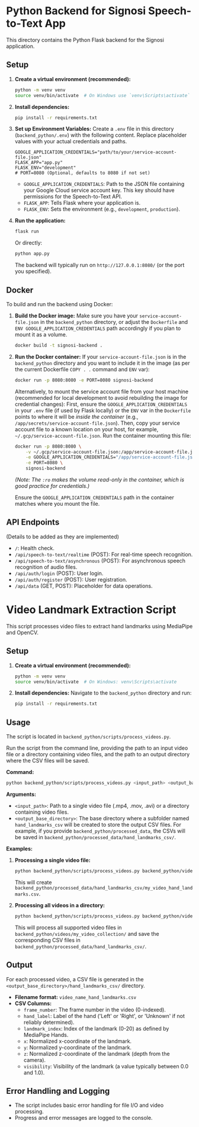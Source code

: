 # Python Backend for Signosi Speech-to-Text App

This directory contains the Python Flask backend for the Signosi application.

## Setup

1.  **Create a virtual environment (recommended):**
    ```bash
    python -m venv venv
    source venv/bin/activate  # On Windows use `venv\Scripts\activate`
    ```

2.  **Install dependencies:**
    ```bash
    pip install -r requirements.txt
    ```

3.  **Set up Environment Variables:**
    Create a `.env` file in this directory (`backend_python/.env`) with the following content. 
    Replace placeholder values with your actual credentials and paths.

    ```
    GOOGLE_APPLICATION_CREDENTIALS="path/to/your/service-account-file.json"
    FLASK_APP="app.py"
    FLASK_ENV="development"
    # PORT=8080 (Optional, defaults to 8080 if not set)
    ```

    *   `GOOGLE_APPLICATION_CREDENTIALS`: Path to the JSON file containing your Google Cloud service account key. This key should have permissions for the Speech-to-Text API.
    *   `FLASK_APP`: Tells Flask where your application is.
    *   `FLASK_ENV`: Sets the environment (e.g., `development`, `production`).

4.  **Run the application:**
    ```bash
    flask run
    ```
    Or directly:
    ```bash
    python app.py
    ```
    The backend will typically run on `http://127.0.0.1:8080/` (or the port you specified).

## Docker

To build and run the backend using Docker:

1.  **Build the Docker image:**
    Make sure you have your `service-account-file.json` in the `backend_python` directory, or adjust the `Dockerfile` and `ENV GOOGLE_APPLICATION_CREDENTIALS` path accordingly if you plan to mount it as a volume.
    ```bash
    docker build -t signosi-backend .
    ```

2.  **Run the Docker container:**
    If your `service-account-file.json` is in the `backend_python` directory and you want to include it in the image (as per the current Dockerfile `COPY . .` command and `ENV` var):
    ```bash
    docker run -p 8080:8080 -e PORT=8080 signosi-backend
    ```

    Alternatively, to mount the service account file from your host machine (recommended for local development to avoid rebuilding the image for credential changes):
    First, ensure the `GOOGLE_APPLICATION_CREDENTIALS` in your `.env` file (if used by Flask locally) or the `ENV` var in the `Dockerfile` points to where it will be *inside the container* (e.g., `/app/secrets/service-account-file.json`).
    Then, copy your service account file to a known location on your host, for example, `~/.gcp/service-account-file.json`.
    Run the container mounting this file:
    ```bash
    docker run -p 8080:8080 \
        -v ~/.gcp/service-account-file.json:/app/service-account-file.json:ro \
        -e GOOGLE_APPLICATION_CREDENTIALS="/app/service-account-file.json" \
        -e PORT=8080 \
        signosi-backend
    ```
    *(Note: The `:ro` makes the volume read-only in the container, which is good practice for credentials.)*

    Ensure the `GOOGLE_APPLICATION_CREDENTIALS` path in the container matches where you mount the file.

## API Endpoints

(Details to be added as they are implemented)

*   `/`: Health check.
*   `/api/speech-to-text/realtime` (POST): For real-time speech recognition.
*   `/api/speech-to-text/asynchronous` (POST): For asynchronous speech recognition of audio files.
*   `/api/auth/login` (POST): User login.
*   `/api/auth/register` (POST): User registration.
*   `/api/data` (GET, POST): Placeholder for data operations.

# Video Landmark Extraction Script

This script processes video files to extract hand landmarks using MediaPipe and OpenCV.

## Setup

1.  **Create a virtual environment (recommended):**
    ```bash
    python -m venv venv
    source venv/bin/activate  # On Windows: venv\Scripts\activate
    ```

2.  **Install dependencies:**
    Navigate to the `backend_python` directory and run:
    ```bash
    pip install -r requirements.txt
    ```

## Usage

The script is located in `backend_python/scripts/process_videos.py`.

Run the script from the command line, providing the path to an input video file or a directory containing video files, and the path to an output directory where the CSV files will be saved.

**Command:**

```bash
python backend_python/scripts/process_videos.py <input_path> <output_base_directory>
```

**Arguments:**

*   `<input_path>`: Path to a single video file (.mp4, .mov, .avi) or a directory containing video files.
*   `<output_base_directory>`: The base directory where a subfolder named `hand_landmarks_csv` will be created to store the output CSV files. For example, if you provide `backend_python/processed_data`, the CSVs will be saved in `backend_python/processed_data/hand_landmarks_csv/`.

**Examples:**

1.  **Processing a single video file:**
    ```bash
    python backend_python/scripts/process_videos.py backend_python/videos/my_video.mp4 backend_python/processed_data
    ```
    This will create `backend_python/processed_data/hand_landmarks_csv/my_video_hand_landmarks.csv`.

2.  **Processing all videos in a directory:**
    ```bash
    python backend_python/scripts/process_videos.py backend_python/videos/my_video_collection/ backend_python/processed_data
    ```
    This will process all supported video files in `backend_python/videos/my_video_collection/` and save the corresponding CSV files in `backend_python/processed_data/hand_landmarks_csv/`.

## Output

For each processed video, a CSV file is generated in the `<output_base_directory>/hand_landmarks_csv/` directory.

*   **Filename format:** `video_name_hand_landmarks.csv`
*   **CSV Columns:**
    *   `frame_number`: The frame number in the video (0-indexed).
    *   `hand_label`: Label of the hand ('Left' or 'Right', or 'Unknown' if not reliably determined).
    *   `landmark_index`: Index of the landmark (0-20) as defined by MediaPipe Hands.
    *   `x`: Normalized x-coordinate of the landmark.
    *   `y`: Normalized y-coordinate of the landmark.
    *   `z`: Normalized z-coordinate of the landmark (depth from the camera).
    *   `visibility`: Visibility of the landmark (a value typically between 0.0 and 1.0).

## Error Handling and Logging

*   The script includes basic error handling for file I/O and video processing.
*   Progress and error messages are logged to the console. 
